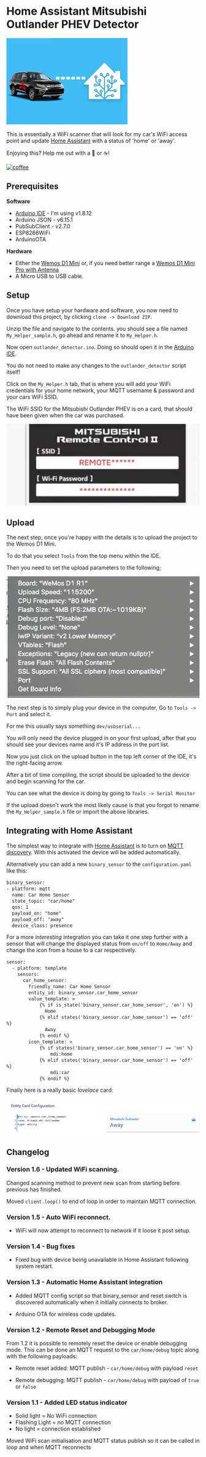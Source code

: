 # Home Assistant Mitsubishi Outlander PHEV Detector

![Home Assistant - Mitsubishi Outlander PHEV](files/mitsubishi-home-assistant.png#center)

This is essentially a WiFi scanner that will look for my car's WiFi access point and update [Home Assistant](https://home-assistant.io) with a status of 'home' or 'away'.


Enjoying this? Help me out with a :beers: or :coffee:!

[![coffee](https://www.buymeacoffee.com/assets/img/custom_images/black_img.png)](https://www.buymeacoffee.com/jampez77)


## Prerequisites ##

**Software**
* [Arduino IDE](https://www.arduino.cc/en/main/software) - I'm using v1.8.12
* Arduino JSON - v6.15.1
* PubSubClient - v2.7.0
* ESP8266WiFi
* ArduinoOTA

**Hardware**

* Either the [Wemos D1 Mini](https://docs.wemos.cc/en/latest/d1/d1_mini.html) or, if you need better range a [Wemos D1 Mini Pro with Antenna](https://escapequotes.net/esp8266-d1-mini-pro-extenal-antenna/)
* A Micro USB to USB cable.

## Setup ##

Once you have setup your hardware and software, you now need to download this project, by clicking `clone -> Download ZIP`.

Unzip the file and navigate to the contents. you should see a file named `My_Helper_sample.h`, go ahead and rename it to `My_Helper.h`.

Now open `outlander_detector.ino`. Doing so should open it in the [Arduino IDE](https://www.arduino.cc/en/main/software).

You do not need to make any changes to the `outlander_detector` script itself!

Click on the `My_Helper.h` tab, that is where you will add your WiFi credentials for your home network, your MQTT username & password and your cars WiFi SSID.

The WiFi SSID for the Mitsubishi Outlander PHEV is on a card, that should have been given when the car was purchased.

![Mitsubishi Outlander PHEV WiFi Card](files/outlander_wifi_card.png)

## Upload ##

The next step, once you're happy with the details is to upload the project to the Wemos D1 Mini.

To do that you select `Tools` from the top menu within the IDE.

Then you need to set the upload parameters to the following;

![Arduino IDE Upload settings](files/upload_settings.png)

The next step is to simply plug your device in the computer, Go to `Tools -> Port` and select it.

For me this usually says something `dev/usbserial...`

You will only need the device plugged in on your first upload, after that you should see your devices name and it's IP address in the port list.

Now you just click on the upload button in the top left corner of the IDE, it's the right-facing arrow.

After a bit of time compiling, the script should be uploaded to the device and begin scanning for the car.

You can see what the device is doing by going to `Tools -> Serial Monitor`

If the upload doesn't work the most likely cause is that you forgot to rename the `My_Helper_sample.h` file or import the above libraries.

## Integrating with Home Assistant ##

The simplest way to integrate with [Home Assistant](https://home-assistant.io) is to turn on [MQTT discovery](https://www.home-assistant.io/docs/mqtt/discovery/). With this activated the device will be added automatically.

Alternatively you can add a new `binary_sensor` to the `configuration.yaml` like this:

    binary_sensor:
    - platform: mqtt
      name: Car Home Sensor
      state_topic: "car/home"
      qos: 1
      payload_on: "home"
      payload_off: "away"
      device_class: presence

For a more _interesting_ integration you can take it one step further with a sensor that will change the displayed status from `on/off` to `Home/Away` and change the icon from a house to a car respectively.

    sensor:
      - platform: template
        sensors:
          car_home_sensor:
            friendly_name: Car Home Sensor
            entity_id: binary_sensor.car_home_sensor
            value_template: >
                {% if is_state('binary_sensor.car_home_sensor', 'on') %}
                  Home
                {% elif states('binary_sensor.car_home_sensor') == 'off' %}
                  Away
                {% endif %}
            icon_template: >
                {% if states('binary_sensor.car_home_sensor') == 'on' %}
                    mdi:home
                {% elif states('binary_sensor.car_home_sensor') == 'off' %}
                    mdi:car
                {% endif %}

Finally here is a really basic _lovelace_ card:

![Lovelace Entity Card](files/home_assistant_entity_card_config.png)

## Changelog ##

### Version 1.6 - Updated WiFi scanning. ###

Changed scanning method to prevent new scan from starting before previous has finished.

Moved `client.loop()` to end of loop in order to maintain MQTT connection.

### Version 1.5 - Auto WiFi reconnect. ###

* WiFi will now attempt to reconnect to network if it loose it post setup.

### Version 1.4 - Bug fixes ###

* Fixed bug with device being unavailable in Home Assistant following system restart.

### Version 1.3 - Automatic Home Assistant integration ###

* Added MQTT config script so that binary_sensor and reset switch is discovered automatically when it initially connects to broker.

* Arduino OTA for wireless code updates.

### Version 1.2 - Remote Reset and Debugging Mode ###

From 1.2 it is possible to remotely reset the device or enable debugging mode. This can be done an MQTT request to the `car/home/debug` topic along with the following payloads:

* Remote reset added:
  MQTT publish - `car/home/debug` with payload `reset`

* Remote debugging:
  MQTT publish - `car/home/debug` with payload of `true` or `false`

### Version 1.1 - Added LED status indicator ###

* Solid light = No WiFi connection
* Flashing Light = no MQTT connection
* No light = connection established

Moved WiFi scan initialisation and MQTT status publish so it can be called in loop and when MQTT reconnects
